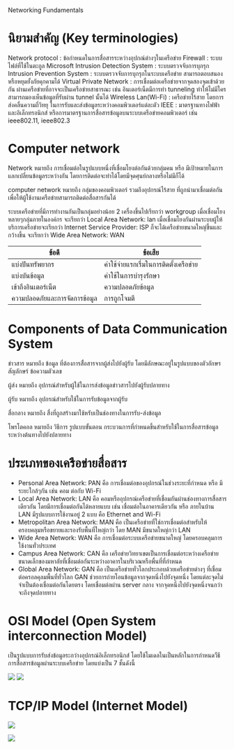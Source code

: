 
Networking Fundamentals



# นิยามสำคัญ (Key terminologies)


Network protocol : ข้อกำหนดในการสื่อสารระหว่างอุปกณ์ต่างๆในเครือข่าย
Firewall : ระบบไฟล์ที่ใช้ในตะกูล Microsoft 
Intrusion Detection System : ระบบตรวจจับการบุกรุก
Intrusion Prevention System : ระบบตรวจจับการบุกรุกในระบบเครือข่าย สามารถตอบสนองหรือหยุดยั้งภัยคุกคามได้
Virtual Private Network : การเชื่อมต่อเครือข่ายจากจุดสองจุดเข้าด้วยกัน ผ่านเครือข่ายที่อาจจะเป็นเครือข่ายสาธารณะ เช่น อินเตอร์เน็ตมีการทำ tunneling ทำให้ไม่มีใครสามารถมองเห็นข้อมูลที่รับผ่าน tunnel นั้นได้
Wireless Lan(Wi-Fi) : เครือข่ายไร้สาย โดยการส่งคลื่นความถี่วิทยุ ในการรับและส่งข้อมูลระหว่างคอมพิวเตอร์แต่ละตัว
IEEE : มาตรฐานทางไฟฟ้าและอิเล็กทรอนิกส์ หรือการมาตรฐานการสื่อสารข้อมูลบนระบบเครือข่ายคอมพิวเตอร์ เช่น ieee802.11, ieee802.3 


# Computer network 

Network
หมายถึง การเชื่อมต่อในรูปแบบหนึ่งที่เชื่อมโยงต่อกันด้วยกลุ่มคน หรือ มีเป้าหมายในการแลกเปลี่ยนข้อมูลระหว่างกัน โดยการติดต่อจะทำได้โดยมีจุดศุนย์กลางหรือไม่มีก็ได้

computer network 
หมายถึง กลุ่มของคอมพิวเตอร์ รวมถึงอุปกรณ์ไร้สาย ที่ถูกนำมาเชื่อมต่อกัน เพื่อให้ผู้ใช้งานเครือข่ายสามารถติดต่อสื่อสารกันได้

ระบบเครือข่ายที่มีการทำงานกันเป็นกลุ่มอย่างน้อย 2 เครื่องขึ้นไปเรียกว่า workgroup
เมื่อเชื่อมโยงหลายๆกลุ่มภายในองค์กร จะเรียกว่า Local Area Network: lan
เมื่อเชื่อมโยงกันผ่านระบบผู้ให้บริการเครือข่ายจะเรียกว่า Internet Service Provider: ISP 
ก็จะได้เครือข่ายขนาดใหญ่ขึ้นและกว้างขึ้น จะเรียกว่า Wide Area Network: WAN 


| ข้อดี                         | ข้อเสีย                                 |
| ----------------------------- | --------------------------------------- |
| แบ่งปันทรัพยากร               | ค่าใช้จ่ายแรกเรื่มในการติดตั้งเครือข่าย |
| แบ่งบันข้อมูล                 | ค่าใช้ในการบำรุงรักษา                   |
| เข้าถึงอินเตอร์เน็ต           | ความปลอดภัยข้อมูล                       |
| ความปลอดภัยและการจัดการข้อมูล | การถูกโจมตี                             |


# Components of Data Communication System

ข่าวสาร หมายถึง ข้อมูล ที่ต้องการสื่่อสารจากผู้ส่งไปยังผู้รับ โดยมีลักษณะอยู่ในรูปแบบของตัวอักษร สัญลักษร์ ข้อความตัวเลข

ผู้ส่ง หมายถึง อุปกรณ์สำหรับผู้ใช้ในการส่งข้อมูลข่าวสารไปยังผู้รับปลายทาง

ผู้รับ หมายถึง อุปกรณ์สำหรับใช้ในการรับข้อมูลจากผู้รับ

สื่อกลาง หมายถึง สื่งที่ถูกสร้างมาใช้หรับเป็นช่องทางในการรับ-ส่งข้อมูล 
 
โพรโตคอล หมายถึง วิธีการ รูปแบบขั้นตอน กระบวนการที่กำหนดขึ้นสำหรับใช้ในการสื่อสารข้อมูลระหว่างต้นทางไปยังปลายทาง


# ประเภทของเครือข่ายสื่อสาร

- Personal Area Network: PAN คือ การเชื่อมต่อของอุปกรณ์ในช่วงระยะที่กำหนด หรือ มีระยะใกล้ๆกัน เช่น คอม ต่อกับ Wi-Fi 
- Local Area Network: LAN คือ คอมหรืออุปกรณ์เครือข่ายที่เชื่อมกันผ่านช่องทางการสื่อสารเดียวกัน โดยมีการเชื่อมต่อกันได้หลายแบบ เช่น เชื่อมต่อในอาคารเดียวกัน หรือ ภายในบ้าน LAN มีรูปแบบการใช้งานอยู่ 2 แบบ คือ Ethernet and Wi-Fi
- Metropolitan Area Network: MAN คือ เป็นเครือข่ายที่ใช่การเชื่อมต่อสำหรับให้ครอบคลุมหรือขยายและรองรับพื้นที่ใหญ่กว่า โดย MAN มีขนาดใหญ่กว่า LAN 
- Wide Area Network: WAN คือ การเชื่อมต่อระบบเครือข่ายขนาดใหญ่ โดยครอบคลุมการใช้งานทั่วประเทศ
- Campus Area Network: CAN คือ เครือข่ายวิทยาเขตเป็นการเชื่อมต่อระหว่างเครือข่ายขนาดเล็กของมหาลัยที่เชื่อมต่อกันระหว่างอาคารในบริเวณหรือพื่นที่ที่กำหนด
- Global Area Network: GAN คือ เป็นเครือข่ายทั่วโลกประกอบด้วยเครือข่ายต่างๆ ที่เชื่อมต่อครอลคุลมพื้นที่ทั่วโลก GAN ช่วยการถ่ายโอนข้อมูลจากจุดหนึ่งไปยังจุดหนึ่ง โดยแต่ละจุดไม่จำเป็นต้องเชื่อมต่อกันโดยตรง โดยเชื่อมต่อผ่าน server กลาง จากจุดหนึ่งไปยังจุดหนึ่งจนกว่าจะถึงจุดปลายทาง

# OSI Model (Open System interconnection Model)

เป็นรูปแบบการรับส่งข้อมูลระกว่างอุปกรณ์อิเล็กทรอนิกส์ โดยใช้โมเดลในเป็นหลักในการกำหนดวืธีการสื่อสารข้อมูลผ่านระบบเครือข่าย โดยแบ่งเป็น 7 ชั้นดังนี้

![](Pasted%20image%2020240907181142.png)
![](Pasted%20image%2020240907181216.png)


# TCP/IP Model (Internet Model)

![](Pasted%20image%2020240907182748.png)

![](Pasted%20image%2020240907183310.png)